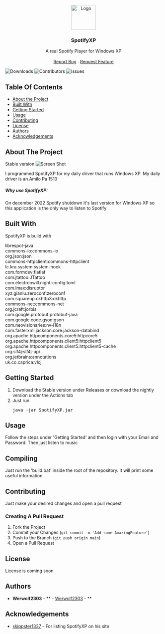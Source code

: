 <p align="center">
  <a href="https://github.com/Werwolf2303/SpotifyXP">
    <img src="https://raw.githubusercontent.com/werwolf2303/SpotifyXP/main/src/main/resources/spotifyxp.png" alt="Logo" width="80" height="80">
  </a>

<h3 align="center">SpotifyXP</h3>

  <p align="center">
    A real Spotify Player for Windows XP
    <br/>
    <br/>
    <a href="https://github.com/Werwolf2303/SpotifyXP/issues">Report Bug</a>
    .
    <a href="https://github.com/Werwolf2303/SpotifyXP/issues">Request Feature</a>
  </p>
</p>

![Downloads](https://img.shields.io/github/downloads/Werwolf2303/SpotifyXP/total) ![Contributors](https://img.shields.io/github/contributors/Werwolf2303/SpotifyXP?color=dark-green) ![Issues](https://img.shields.io/github/issues/Werwolf2303/SpotifyXP)

## Table Of Contents

* [About the Project](#about-the-project)
* [Built With](#built-with)
* [Getting Started](#getting-started)
* [Usage](#usage)
* [Contributing](#contributing)
* [License](#license)
* [Authors](#authors)
* [Acknowledgements](#acknowledgements)

## About The Project

Stable version
![Screen Shot](https://raw.githubusercontent.com/werwolf2303/SpotifyXP/main/SpotifyXPShowStable.PNG)


I programmed SpotifyXP for my daily driver that runs Windows XP. My daily driver is an Amilo Pa 1510

<h5>Why use SpotifyXP:</h5>

On december 2022 Spotify shutdown it's last version for Windows XP so this application is the only way to listen to Spotify

## Built With

SpotifyXP is build with
<div xmlns="http://www.w3.org/1999/xhtml">
            <a>librespot-java</a>
            <br>
            <a>commons-io:commons-io</a>
            <br>
            <a>org.json:json</a>
            <br>
            <a>commons-httpclient:commons-httpclient</a>
            <br>
            <a>lc.kra.system:system-hook</a>
            <br>
            <a>com.formdev:flatlaf</a>
            <br>
            <a>com.jtattoo:JTattoo</a>
            <br>
            <a>com.electronwill.night-config:toml</a>
            <br>
            <a>com.lmax:disruptor</a>
            <br>
            <a>xyz.gianlu.zeroconf:zeroconf</a>
            <br>
            <a>com.squareup.okhttp3:okhttp</a>
            <br>
            <a>commons-net:commons-net</a>
            <br>
            <a>org.jcraft:jorbis</a>
            <br>
            <a>com.google.protobuf:protobuf-java</a>
            <br>
            <a>com.google.code.gson:gson</a>
            <br>
            <a>com.neovisionaries:nv-i18n</a>
            <br>
            <a>com.fasterxml.jackson.core:jackson-databind</a>
            <br>
            <a>org.apache.httpcomponents.core5:httpcore5</a>
            <br>
            <a>org.apache.httpcomponents.client5:httpclient5</a>
            <br>
            <a>org.apache.httpcomponents.client5:httpclient5-cache</a>
            <br>
            <a>org.slf4j:slf4j-api</a>
            <br>
            <a>org.jetbrains:annotations</a>
            <br>
            <a>uk.co.caprica:vlcj</a>
        </div>

## Getting Started

1. Download the Stable version under Releases or download the nightly version under the Actions tab
2. Just run <pre>java -jar SpotifyXP.jar</pre>

## Usage

Follow the steps under 'Getting Started' and then login with your Email and Password. Then just listen to music

## Compiling

Just run the 'build.bat' inside the root of the repository. It will print some useful information

## Contributing

Just make your desired changes and open a pull request

### Creating A Pull Request

1. Fork the Project
2. Commit your Changes (`git commit -m 'Add some AmazingFeature'`)
3. Push to the Branch (`git push origin main`)
4. Open a Pull Request

## License

License is coming soon

## Authors

* **Werwolf2303** - ** - [Werwolf2303](https://github.com/Werwolf2303/) - **

## Acknowledgements

* [skippster1337](https://github.com/skipster1337) - For listing SpotifyXP on his site

